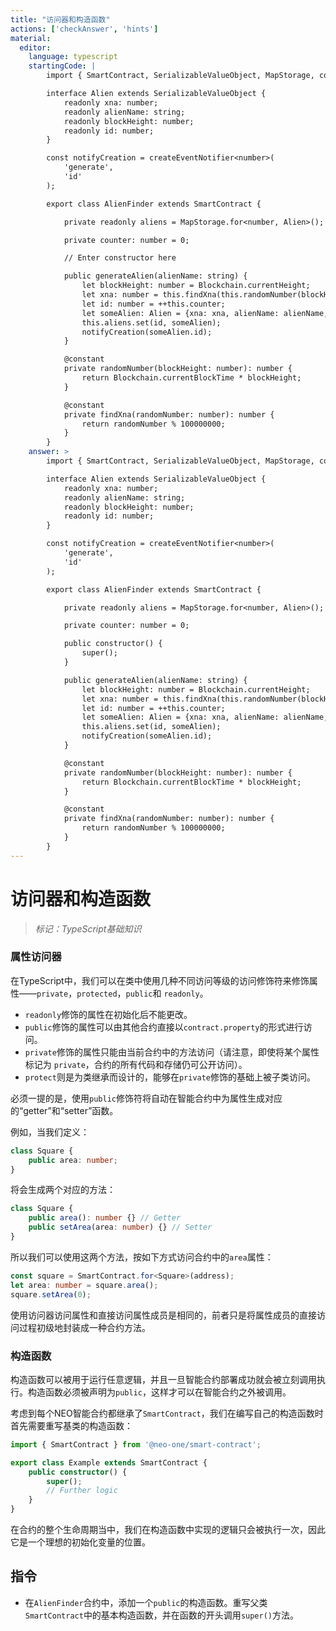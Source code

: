 ```yaml
---
title: "访问器和构造函数"
actions: ['checkAnswer', 'hints']
material: 
  editor:
    language: typescript
    startingCode: |
        import { SmartContract, SerializableValueObject, MapStorage, constant, Blockchain, createEventNotifier } from '@neo-one/smart-contract';

        interface Alien extends SerializableValueObject {
            readonly xna: number;
            readonly alienName: string;
            readonly blockHeight: number;
            readonly id: number;
        }

        const notifyCreation = createEventNotifier<number>(
            'generate',
            'id'
        );

        export class AlienFinder extends SmartContract {

            private readonly aliens = MapStorage.for<number, Alien>();

            private counter: number = 0; 

            // Enter constructor here

            public generateAlien(alienName: string) {
                let blockHeight: number = Blockchain.currentHeight;
                let xna: number = this.findXna(this.randomNumber(blockHeight));
                let id: number = ++this.counter;
                let someAlien: Alien = {xna: xna, alienName: alienName, blockHeight: blockHeight, id: id};
                this.aliens.set(id, someAlien);
                notifyCreation(someAlien.id);
            }

            @constant
            private randomNumber(blockHeight: number): number {
                return Blockchain.currentBlockTime * blockHeight;
            }

            @constant
            private findXna(randomNumber: number): number {
                return randomNumber % 100000000;
            }
        }
    answer: > 
        import { SmartContract, SerializableValueObject, MapStorage, constant, Blockchain, createEventNotifier } from '@neo-one/smart-contract';

        interface Alien extends SerializableValueObject {
            readonly xna: number;
            readonly alienName: string;
            readonly blockHeight: number;
            readonly id: number;
        }

        const notifyCreation = createEventNotifier<number>(
            'generate',
            'id'
        );

        export class AlienFinder extends SmartContract {

            private readonly aliens = MapStorage.for<number, Alien>();

            private counter: number = 0; 

            public constructor() {
                super();
            }

            public generateAlien(alienName: string) {
                let blockHeight: number = Blockchain.currentHeight;
                let xna: number = this.findXna(this.randomNumber(blockHeight));
                let id: number = ++this.counter;
                let someAlien: Alien = {xna: xna, alienName: alienName, blockHeight: blockHeight, id: id};
                this.aliens.set(id, someAlien);
                notifyCreation(someAlien.id);
            }

            @constant
            private randomNumber(blockHeight: number): number {
                return Blockchain.currentBlockTime * blockHeight;
            }

            @constant
            private findXna(randomNumber: number): number {
                return randomNumber % 100000000;
            }
        }
---
```


# 访问器和构造函数
> *标记：TypeScript基础知识*

### 属性访问器

在TypeScript中，我们可以在类中使用几种不同访问等级的访问修饰符来修饰属性——`private`，`protected`，`public`和 `readonly`。

- `readonly`修饰的属性在初始化后不能更改。
- `public`修饰的属性可以由其他合约直接以`contract.property`的形式进行访问。
- `private`修饰的属性只能由当前合约中的方法访问（请注意，即使将某个属性标记为 `private`，合约的所有代码和存储仍可公开访问）。 
- `protect`则是为类继承而设计的，能够在`private`修饰的基础上被子类访问。

必须一提的是，使用`public`修饰符将自动在智能合约中为属性生成对应的“getter”和“setter”函数。

例如，当我们定义：

```typescript
class Square {
    public area: number;
}
```

将会生成两个对应的方法：

```typescript
class Square {
    public area(): number {} // Getter
    public setArea(area: number) {} // Setter
}    
```

所以我们可以使用这两个方法，按如下方式访问合约中的`area`属性：

```typescript
const square = SmartContract.for<Square>(address);
let area: number = square.area(); 
square.setArea(0); 
```

使用访问器访问属性和直接访问属性成员是相同的，前者只是将属性成员的直接访问过程初级地封装成一种合约方法。

###  构造函数

构造函数可以被用于运行任意逻辑，并且一旦智能合约部署成功就会被立刻调用执行。构造函数必须被声明为`public`，这样才可以在智能合约之外被调用。

考虑到每个NEO智能合约都继承了`SmartContract`，我们在编写自己的构造函数时首先需要重写基类的构造函数：

```typescript
import { SmartContract } from '@neo-one/smart-contract';

export class Example extends SmartContract {
    public constructor() {
        super();
        // Further logic
    }
}
```

在合约的整个生命周期当中，我们在构造函数中实现的逻辑只会被执行一次，因此它是一个理想的初始化变量的位置。

## 指令

- 在`AlienFinder`合约中，添加一个`public`的构造函数。重写父类`SmartContract`中的基本构造函数，并在函数的开头调用`super()`方法。
